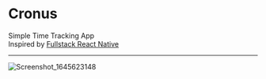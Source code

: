# Cronus

Simple Time Tracking App   
Inspired by [Fullstack React Native](https://www.newline.co/fullstack-react-native/)

_____________________________________________________________________

![Screenshot_1645623148](https://user-images.githubusercontent.com/60666903/155329482-5c56b76c-2868-4bce-ac27-2a456adb204d.png)
